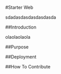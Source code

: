 #Starter Web

sdadasdasdasdasdasda

##Introduction

olaolaolaola

##Purpose

##Deployment

##How To Contribute